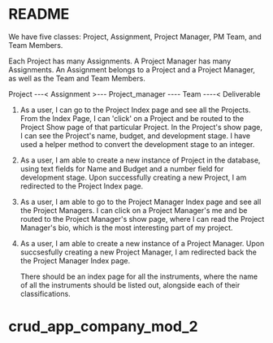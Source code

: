 # README
We have five classes: Project, Assignment, Project Manager, PM Team, and Team Members. 

Each Project has many Assignments.  A Project Manager has many Assignments.  An Assignment belongs to a Project and a Project Manager, as well as the Team and Team Members.  
  
Project ---< Assignment >--- Project_manager ---- Team ----< Deliverable

1) As a user, I can go to the Project Index page and see all the Projects.  From the Index Page, I can 'click' on a Project and be routed to the Project Show page of that particular Project.  In the Project's show page, I can see the Project's name, budget, and development stage.  I have used a helper method to convert the development stage to an integer.  

2) As a user, I am able to create a new instance of Project in the database, using text fields for Name and Budget and a number field for development stage.  Upon successfully creating a new Project, I am redirected to the Project Index page.

3) As a user, I am able to go to the Project Manager Index page and see all the Project Managers.  I can click on a Project Manager's me and be routed to the Project Manager's show page, where I can read the Project Manager's bio, which is the most interesting part of my project.

4) As a user, I am able to create a new instance of a Project Manager.  Upon succsesfully creating a new Project Manager, I am redirected back the the Project Manager Index page.  

    There should be an index page for all the instruments, where the name of all the instruments should be listed out, alongside each of their classifications.
# crud_app_company_mod_2
